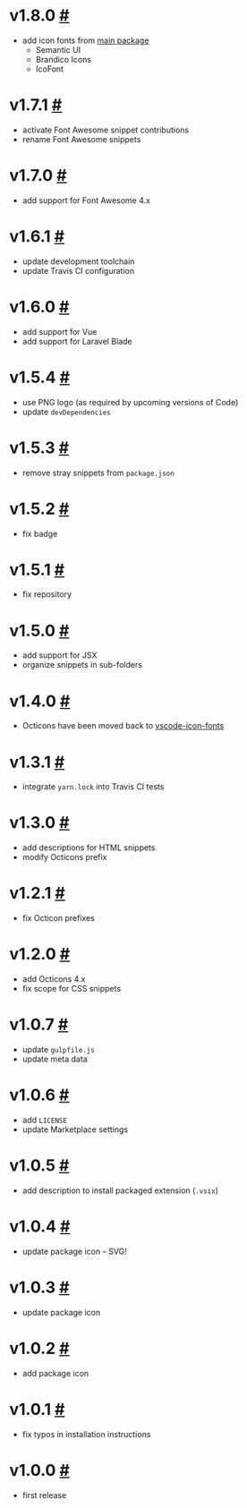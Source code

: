 # v1.8.0 [#](https://github.com/idleberg/vscode-icon-fonts-legacy/releases/tag/1.8.0)

- add icon fonts from [main package](https://github.com/idleberg/vscode-icon-fonts)
    - Semantic UI
    - Brandico Icons
    - IcoFont

# v1.7.1 [#](https://github.com/idleberg/vscode-icon-fonts-legacy/releases/tag/1.7.1)

- activate Font Awesome snippet contributions
- rename Font Awesome snippets

# v1.7.0 [#](https://github.com/idleberg/vscode-icon-fonts-legacy/releases/tag/1.7.0)

- add support for Font Awesome 4.x

# v1.6.1 [#](https://github.com/idleberg/vscode-icon-fonts-legacy/releases/tag/1.6.1)

- update development toolchain
- update Travis CI configuration

# v1.6.0 [#](https://github.com/idleberg/vscode-icon-fonts-legacy/releases/tag/1.6.0)

- add support for Vue
- add support for Laravel Blade

# v1.5.4 [#](https://github.com/idleberg/vscode-icon-fonts-legacy/releases/tag/1.5.4)

* use PNG logo (as required by upcoming versions of Code)
* update `devDependencies`

# v1.5.3 [#](https://github.com/idleberg/vscode-icon-fonts-legacy/releases/tag/1.5.3)

- remove stray snippets from `package.json`

# v1.5.2 [#](https://github.com/idleberg/vscode-icon-fonts-legacy/releases/tag/1.5.2)

- fix badge

# v1.5.1 [#](https://github.com/idleberg/vscode-icon-fonts-legacy/releases/tag/1.5.1)

- fix repository

# v1.5.0 [#](https://github.com/idleberg/vscode-icon-fonts-legacy/releases/tag/1.5.0)

- add support for JSX
- organize snippets in sub-folders


# v1.4.0 [#](https://github.com/idleberg/vscode-icon-fonts-legacy/releases/tag/1.4.0)

- Octicons have been moved back to [vscode-icon-fonts](https://github.com/idleberg/vscode-icon-fonts)

# v1.3.1 [#](https://github.com/idleberg/vscode-icon-fonts-legacy/releases/tag/1.3.1)

- integrate `yarn.lock` into Travis CI tests

# v1.3.0 [#](https://github.com/idleberg/vscode-icon-fonts-legacy/releases/tag/1.3.0)

- add descriptions for HTML snippets
- modify Octicons prefix

# v1.2.1 [#](https://github.com/idleberg/vscode-icon-fonts-legacy/releases/tag/1.2.1)

- fix Octicon prefixes

# v1.2.0 [#](https://github.com/idleberg/vscode-icon-fonts-legacy/releases/tag/1.2.0)

- add Octicons 4.x
- fix scope for CSS snippets

# v1.0.7 [#](https://github.com/idleberg/vscode-icon-fonts-legacy/releases/tag/1.0.7)

- update `gulpfile.js`
- update meta data

# v1.0.6 [#](https://github.com/idleberg/vscode-icon-fonts-legacy/releases/tag/1.0.6)

- add `LICENSE`
- update Marketplace settings

# v1.0.5 [#](https://github.com/idleberg/vscode-icon-fonts-legacy/releases/tag/1.0.5)

- add description to install packaged extension (`.vsix`)

# v1.0.4 [#](https://github.com/idleberg/vscode-icon-fonts-legacy/releases/tag/1.0.4)

- update package icon – SVG!

# v1.0.3 [#](https://github.com/idleberg/vscode-icon-fonts-legacy/releases/tag/1.0.3)

- update package icon

# v1.0.2 [#](https://github.com/idleberg/vscode-icon-fonts-legacy/releases/tag/1.0.2)

- add package icon

# v1.0.1 [#](https://github.com/idleberg/vscode-icon-fonts-legacy/releases/tag/1.0.1)

- fix typos in installation instructions

# v1.0.0 [#](https://github.com/idleberg/vscode-icon-fonts-legacy/releases/tag/1.0.0)

- first release

